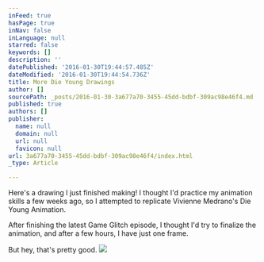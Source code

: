 ```yaml
---
inFeed: true
hasPage: true
inNav: false
inLanguage: null
starred: false
keywords: []
description: ''
datePublished: '2016-01-30T19:44:57.485Z'
dateModified: '2016-01-30T19:44:54.736Z'
title: More Die Young Drawings
author: []
sourcePath: _posts/2016-01-30-3a677a70-3455-45dd-bdbf-309ac98e46f4.md
published: true
authors: []
publisher:
  name: null
  domain: null
  url: null
  favicon: null
url: 3a677a70-3455-45dd-bdbf-309ac98e46f4/index.html
_type: Article

---
```

Here's a drawing I just finished making! I thought I'd practice my animation skills a few weeks ago, so I attempted to replicate Vivienne Medrano's Die Young Animation.

After finishing the latest Game Glitch episode, I thought I'd try to finalize the animation, and after a few hours, I have just one frame.

But hey, that's pretty good.
![](https://the-grid-user-content.s3-us-west-2.amazonaws.com/ace097a7-c29b-456b-ba54-a3830b690204.jpg)